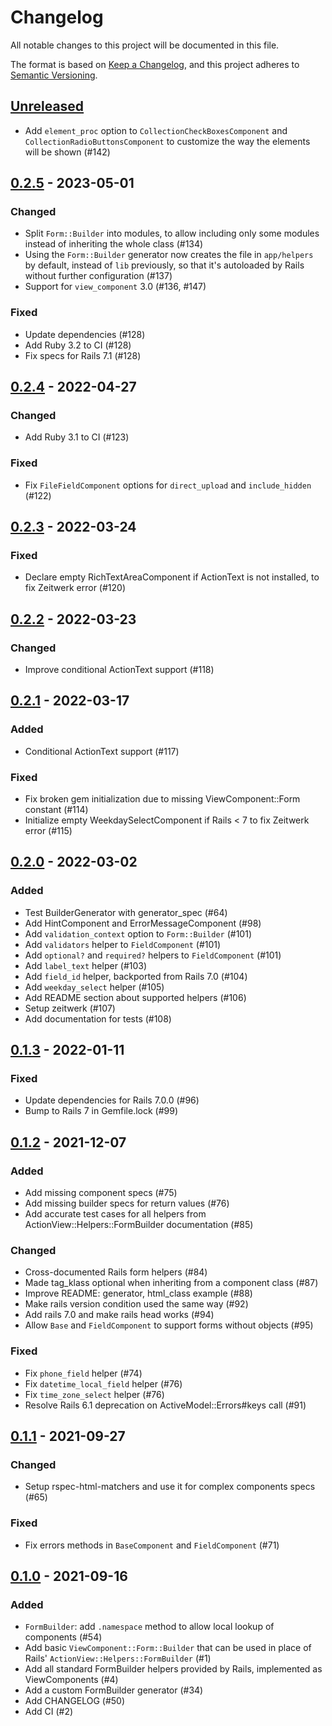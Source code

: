 # Changelog
All notable changes to this project will be documented in this file.

The format is based on [Keep a Changelog](https://keepachangelog.com/en/1.0.0/),
and this project adheres to [Semantic Versioning](https://semver.org/spec/v2.0.0.html).

## [Unreleased]
- Add `element_proc` option to `CollectionCheckBoxesComponent` and `CollectionRadioButtonsComponent` to customize the way the elements will be shown (#142)

## [0.2.5] - 2023-05-01
### Changed
- Split `Form::Builder` into modules, to allow including only some modules instead of inheriting the whole class (#134)
- Using the `Form::Builder` generator now creates the file in `app/helpers` by default, instead of `lib` previously, so that it's autoloaded by Rails without further configuration (#137)
- Support for `view_component` 3.0 (#136, #147)

### Fixed
- Update dependencies (#128)
- Add Ruby 3.2 to CI (#128)
- Fix specs for Rails 7.1 (#128)

## [0.2.4] - 2022-04-27
### Changed
- Add Ruby 3.1 to CI (#123)

### Fixed
- Fix `FileFieldComponent` options for `direct_upload` and `include_hidden` (#122)

## [0.2.3] - 2022-03-24
### Fixed
- Declare empty RichTextAreaComponent if ActionText is not installed, to fix Zeitwerk error (#120)

## [0.2.2] - 2022-03-23
### Changed
- Improve conditional ActionText support (#118)

## [0.2.1] - 2022-03-17
### Added
- Conditional ActionText support (#117)

### Fixed
- Fix broken gem initialization due to missing ViewComponent::Form constant (#114)
- Initialize empty WeekdaySelectComponent if Rails < 7 to fix Zeitwerk error (#115)

## [0.2.0] - 2022-03-02
### Added
- Test BuilderGenerator with generator\_spec (#64)
- Add HintComponent and ErrorMessageComponent (#98)
- Add `validation_context` option to `Form::Builder` (#101)
- Add `validators` helper to `FieldComponent` (#101)
- Add `optional?` and `required?` helpers to `FieldComponent` (#101)
- Add `label_text` helper (#103)
- Add `field_id` helper, backported from Rails 7.0 (#104)
- Add `weekday_select` helper (#105)
- Add README section about supported helpers (#106)
- Setup zeitwerk (#107)
- Add documentation for tests (#108)

## [0.1.3] - 2022-01-11
### Fixed
- Update dependencies for Rails 7.0.0 (#96)
- Bump to Rails 7 in Gemfile.lock (#99)

## [0.1.2] - 2021-12-07
### Added
- Add missing component specs (#75)
- Add missing builder specs for return values (#76)
- Add accurate test cases for all helpers from ActionView::Helpers::FormBuilder
  documentation (#85)

### Changed
- Cross-documented Rails form helpers (#84)
- Made tag_klass optional when inheriting from a component class (#87)
- Improve README: generator, html_class example (#88)
- Make rails version condition used the same way (#92)
- Add rails 7.0 and make rails head works (#94)
- Allow `Base` and `FieldComponent` to support forms without objects (#95)

### Fixed
- Fix `phone_field` helper (#74)
- Fix `datetime_local_field` helper (#76)
- Fix `time_zone_select` helper (#76)
- Resolve Rails 6.1 deprecation on ActiveModel::Errors#keys call (#91)

## [0.1.1] - 2021-09-27

### Changed
- Setup rspec-html-matchers and use it for complex components specs (#65)

### Fixed
- Fix errors methods in `BaseComponent` and `FieldComponent` (#71)

## [0.1.0] - 2021-09-16

### Added
- `FormBuilder`: add `.namespace` method to allow local lookup of components (#54)
- Add basic `ViewComponent::Form::Builder` that can be used in place of Rails' `ActionView::Helpers::FormBuilder` (#1)
- Add all standard FormBuilder helpers provided by Rails, implemented as ViewComponents (#4)
- Add a custom FormBuilder generator (#34)
- Add CHANGELOG (#50)
- Add CI (#2)

[Unreleased]: https://github.com/pantographe/view_component-form/compare/v0.2.5...HEAD
[0.2.5]: https://github.com/pantographe/view_component-form/compare/v0.2.4...v0.2.5
[0.2.4]: https://github.com/pantographe/view_component-form/compare/v0.2.3...v0.2.4
[0.2.3]: https://github.com/pantographe/view_component-form/compare/v0.2.2...v0.2.3
[0.2.2]: https://github.com/pantographe/view_component-form/compare/v0.2.1...v0.2.2
[0.2.1]: https://github.com/pantographe/view_component-form/compare/v0.2.0...v0.2.1
[0.2.0]: https://github.com/pantographe/view_component-form/compare/v0.1.3...v0.2.0
[0.1.3]: https://github.com/pantographe/view_component-form/compare/v0.1.2...v0.1.3
[0.1.2]: https://github.com/pantographe/view_component-form/compare/v0.1.1...v0.1.2
[0.1.1]: https://github.com/pantographe/view_component-form/compare/v0.1.0...v0.1.1
[0.1.0]: https://github.com/pantographe/view_component-form/releases/tag/v0.1.0
